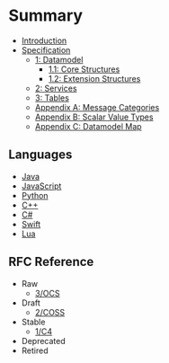 # Summary

* [Introduction](README.md)
* [Specification](3/1-Introduction.md)
    * [1: Datamodel](3/2-Datamodel.md)
        * [1.1: Core Structures](3/3-Core-Structures.md)
        * [1.2: Extension Structures](3/4-Extension-Structures.md)
    * [2: Services](3/5-Services.md)
    * [3: Tables](3/6-Tables.md)
    * [Appendix A: Message Categories](3/XA-Message-Categories.md)
    * [Appendix B: Scalar Value Types](3/XB-Scalar-Value-Types.md)
    * [Appendix C: Datamodel Map](3/XC-Datamodel-Map.md)

## Languages

* [Java](https://github.com/OpenCannabis/Java)
* [JavaScript](https://github.com/OpenCannabis/JS)
* [Python](https://github.com/OpenCannabis/Python)
* [C++](https://github.com/OpenCannabis/cpp)
* [C#](https://github.com/OpenCannabis/CSharp)
* [Swift](https://github.com/OpenCannabis/Swift)
* [Lua](https://github.com/OpenCannabis/Lua)

## RFC Reference

* Raw
  * [3/OCS](3/README.md)
* Draft
  * [2/COSS](2/README.md)
* Stable
  * [1/C4](1/README.md)
* Deprecated
* Retired
